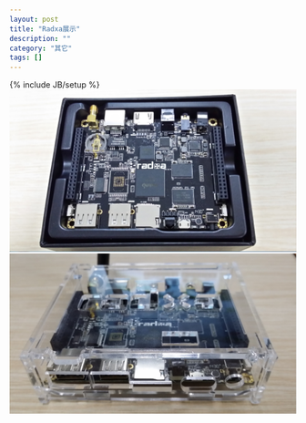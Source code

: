 ```yaml
---
layout: post
title: "Radxa展示"
description: ""
category: "其它"
tags: []
---
```

{% include JB/setup %}
<img width="800px" hight="600px" src="/upload/2014/11/5/1.png"/>
<img width="800px" hight="600px" src="/upload/2014/11/5/2.png"/>
